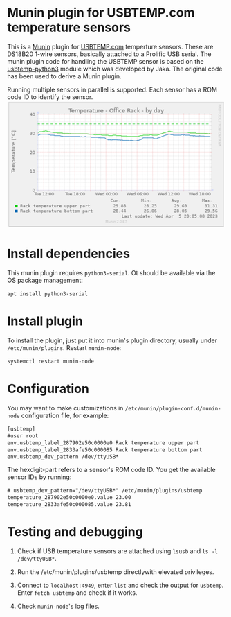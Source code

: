 
# Munin plugin for USBTEMP.com temperature sensors

This is a [Munin](http://munin-monitoring.org/) plugin for [USBTEMP.com](https://usbtemp.com/) temperture sensors. These are
DS18B20 1-wire sensors, basically attached
to a Prolific USB serial. The munin plugin code for handling the USBTEMP sensor is based on the
[usbtemp-python3](https://github.com/usbtemp/usbtemp-python3) module which was developed by Jaka. The original
code has been used to derive a Munin plugin.

Running multiple sensors in parallel is supported. Each sensor has a ROM code ID to identify the sensor.
![Example diagram](example_diagram.png)
# Install dependencies

This munin plugin requires `python3-serial`. Ot should be available via the OS package management:

```
apt install python3-serial
```

# Install plugin

To install the plugin, just put it into munin's plugin directory, usually under `/etc/munin/plugins`. Restart `munin-node`:

```
systemctl restart munin-node
```

# Configuration

You may want to make customizations in `/etc/munin/plugin-conf.d/munin-node` configuration file, for example:

```
[usbtemp]
#user root
env.usbtemp_label_287902e50c0000e0 Rack temperature upper part
env.usbtemp_label_2833afe50c000085 Rack temperature bottom part
env.usbtemp_dev_pattern /dev/ttyUSB*
```

The hexdigit-part refers to a sensor's ROM code ID. You get the available sensor IDs by running:

```
# usbtemp_dev_pattern="/dev/ttyUSB*" /etc/munin/plugins/usbtemp
temperature_287902e50c0000e0.value 23.00
temperature_2833afe50c000085.value 23.81
```

# Testing and debugging

1. Check if USB temperature sensors are attached using `lsusb` and `ls -l /dev/ttyUSB*`.

2. Run the /etc/munin/plugins/usbtemp directlywith elevated privileges.

3. Connect to `localhost:4949`, enter `list` and check the output for `usbtemp`. Enter `fetch usbtemp` and check if it works.

4. Check `munin-node`'s log files.
